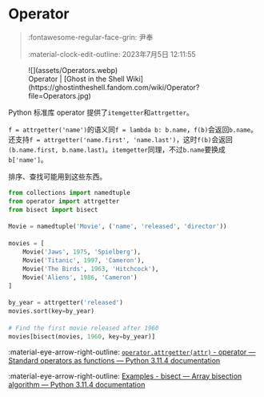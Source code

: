 # Operator

> :fontawesome-regular-face-grin: 尹奉
>
> :material-clock-edit-outline: 2023年7月5日 12:11:55

<figure markdown='span'>
    ![](assets/Operators.webp)
    <figcaption markdown='1'>Operator | [Ghost in the Shell Wiki](https://ghostintheshell.fandom.com/wiki/Operator?file=Operators.jpg)</figcaption>
</figure>

Python 标准库 operator 提供了`itemgetter`和`attrgetter`。

`f = attrgetter('name')`的语义同`f = lambda b: b.name`，`f(b)`会返回`b.name`。还支持`f = attrgetter('name.first', 'name.last')`，这时`f(b)`会返回`(b.name.first, b.name.last)`。`itemgetter`同理，不过`b.name`要换成`b['name']`。

排序、查找可能用到这些东西。

```python
from collections import namedtuple
from operator import attrgetter
from bisect import bisect

Movie = namedtuple('Movie', ('name', 'released', 'director'))

movies = [
    Movie('Jaws', 1975, 'Spielberg'),
    Movie('Titanic', 1997, 'Cameron'),
    Movie('The Birds', 1963, 'Hitchcock'),
    Movie('Aliens', 1986, 'Cameron')
]

by_year = attrgetter('released')
movies.sort(key=by_year)

# Find the first movie released after 1960
movies[bisect(movies, 1960, key=by_year)]
```

:material-eye-arrow-right-outline: [`operator.attrgetter(attr)` - operator — Standard operators as functions — Python 3.11.4 documentation](https://docs.python.org/3.11/library/operator.html#operator.attrgetter)

:material-eye-arrow-right-outline: [Examples - bisect — Array bisection algorithm — Python 3.11.4 documentation](https://docs.python.org/3.11/library/bisect.html#examples)
